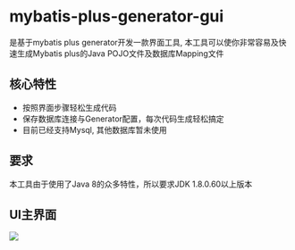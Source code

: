 # mybatis-plus-generator-gui
是基于mybatis plus generator开发一款界面工具, 本工具可以使你非常容易及快速生成Mybatis plus的Java POJO文件及数据库Mapping文件

## 核心特性
- 按照界面步骤轻松生成代码
- 保存数据库连接与Generator配置，每次代码生成轻松搞定
- 目前已经支持Mysql, 其他数据库暂未使用

## 要求
本工具由于使用了Java 8的众多特性，所以要求JDK 1.8.0.60以上版本

## UI主界面
[![](https://s1.ax1x.com/2020/04/05/GDJ1W8.png)](https://s1.ax1x.com/2020/04/05/GDJ1W8.png "markdown")
